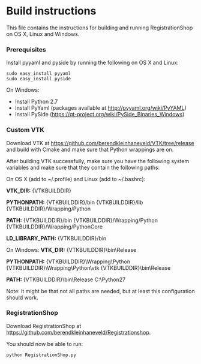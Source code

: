 # Build instructions

This file contains the instructions for building and running RegistrationShop on OS X, Linux and Windows.


### Prerequisites

Install pyyaml and pyside by running the following on OS X and Linux:

    sudo easy_install pyyaml
    sudo easy_install pyside

On Windows:

* Install Python 2.7
* Install PyYaml (packages available at http://pyyaml.org/wiki/PyYAML)
* Install PySide (https://qt-project.org/wiki/PySide_Binaries_Windows)


### Custom VTK

Download VTK at https://github.com/berendkleinhaneveld/VTK/tree/release and build with Cmake and make sure that Python wrappings are on.

After building VTK successfully, make sure you have the following system variables and make sure that they contain the following paths:

On OS X (add to ~/.profile) and Linux (add to ~/.bashrc):

__VTK_DIR:__
{VTKBUILDDIR}

__PYTHONPATH:__
{VTKBUILDDIR}/bin
{VTKBUILDDIR}/lib
{VTKBUILDDIR}/Wrapping/Python

__PATH:__
{VTKBUILDDIR}/bin
{VTKBUILDDIR}/Wrapping/Python
{VTKBUILDDIR}/Wrapping/PythonCore

__LD_LIBRARY_PATH:__
{VTKBUILDDIR}/bin

On Windows:
__VTK_DIR:__
{VTKBUILDDIR}\bin\Release

__PYTHONPATH:__
{VTKBUILDDIR}\Wrapping\Python
{VTKBUILDDIR}\Wrapping\Python\vtk
{VTKBUILDDIR}\bin\Release

__PATH:__
{VTKBUILDDIR}\bin\Release
C:\Python27

Note: it might be that not all paths are needed, but at least this configuration should work.

### RegistrationShop

Download RegistrationShop at https://github.com/berendkleinhaneveld/Registrationshop.

You should now be able to run:

    python RegistrationShop.py
